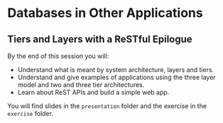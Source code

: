 # Databases in Other Applications

## Tiers and Layers with a ReSTful Epilogue

By the end of this session you will:

  - Understand what is meant by system architecture, layers and tiers.
  - Understand and give examples of applications using the three layer model and two and three tier architectures.
  - Learn about ReST APIs and build a simple web app.

You will find slides in the `presentation` folder and the exercise in the `exercise` folder.

